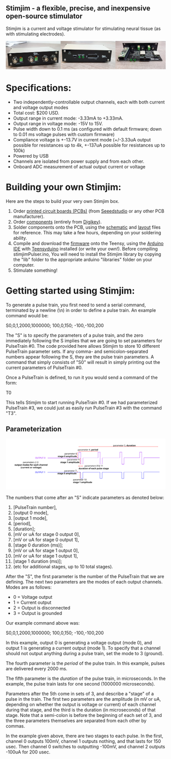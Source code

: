 Stimjim - a flexible, precise, and inexpensive open-source stimulator
-------------------------------
Stimjim is a current and voltage stimulator for stimulating neural tissue (as with stimulating electrodes). 

![Stimjim picture](photo.png)

# Specifications:

 - Two independently-controllable output channels, each with both current and voltage output modes
 - Total cost: $200 USD.
 - Output range in current mode: -3.33mA to +3.33mA. 
 - Output range in voltage mode: -15V to 15V.
 - Pulse width down to 0.1 ms (as configured with default firmware; down to 0.01 ms voltage pulses with custom firmware)
 - Compliance voltage is +-13.7V in current mode (+/-3.33uA output possible for resistances up to 4k, +-137uA possible for resistances up to 100k)
 - Powered by USB
 - Channels are isolated from power supply and from each other.
 - Onboard ADC measurement of actual output current or voltage
 
# Building your own Stimjim:

Here are the steps to build your very own Stimjim box. 

1. Order [printed circuit boards (PCBs)](./PCB/stimjim_fabricationFiles.zip)  (from [Seeedstudio](https://www.seeedstudio.com/fusion.html) or any other PCB manufacturer). 
2. Order [components](./stimjim_BOM.xlsx) (entirely from [Digikey](https://www.digikey.com/)).
3. Solder components onto the PCB, using the [schematic](./schematic.pdf) and [layout](./pcb.pdf) files for reference. This may take a few hours, depending on your soldering ability.
4. Compile and download the [firmware](./stimjimPulser/) onto the Teensy, using the [Arduino IDE](https://www.arduino.cc/en/main/software) with [Teensyduino](https://www.pjrc.com/teensy/td_download.html) installed (or write your own!). Before compiling stimjimPulser.ino, You will need to install the Stimjim library by copying the "lib" folder to the appropriate arduino "libraries" folder on your computer.
5. Stimulate something!

# Getting started using Stimjim:

To generate a pulse train, you first need to send a serial command, terminated by a newline (\n) in order to define a pulse train. An example command would be:

   S0,0,1,2000,1000000; 100,0,150; -100,-100,200
   
The "S" is to *s*pecify the parameters of a pulse train, and the zero immediately following the S implies that we are going to set parameters for PulseTrain #0. The code provided here allows Stimjim to store 10 different PulseTrain parameter sets. If any comma- and semicolon-separated numbers appear following the S, they are the pulse train parameters. A command that simply consists of "S0" will result in simply printing out the current parameters of PulseTrain #0. 

Once a PulseTrain is defined, to run it you would send a command of the form:

   T0

This tells Stimjim to start running PulseTrain #0. If we had parameterized PulseTrain #3, we could just as easily run PulseTrain #3 with the command "T3".

##  Parameterization 

![Alt text](./pulseTrainParametrization.svg)

The numbers that come after an "S" indicate parameters as denoted below:

1. [PulseTrain number], 
2. [output 0 mode],
3. [output 1 mode],
4. [period],
5. [duration];
6. [mV or uA for stage 0 output 0],
7. [mV or uA for stage 0 output 1],
8. [stage 0 duration (ms)]; 
9. [mV or uA for stage 1 output 0],
10. [mV or uA for stage 1 output 1],
11. [stage 1 duration (ms)];
12. (etc for additional stages, up to 10 total stages).

After the "S", the first parameter is the number of the PulseTrain that we are defining. The next two parameters are the modes of each output channels. Modes are as follows:

 - 0 = Voltage output
 - 1 = Current output
 - 2 = Output is disconnected
 - 3 = Output is grounded

Our example command above was: 
   
   S0,0,1,2000,1000000; 100,0,150; -100,-100,200
   
In this example, output 0 is generating a voltage output (mode 0), and output 1 is generating a current output (mode 1). To specify that a channel should not output anything during a pulse train, set the mode to 3 (ground).  

The fourth parameter is the _period_ of the pulse train. In this example, pulses are delivered every 2000 ms.

The fifth parameter is the _duration_ of the pulse train, in microseconds. In the example, the pulse train lasts for one second (1000000 microseconds).

Parameters after the 5th come in sets of 3, and describe a "stage" of a pulse in the train.  The first two parameters are the amplitude (in mV or uA, depending on whether the output is voltage or current) of each channel during that stage, and the third is the duration (in microseconds) of that stage. Note that a semi-colon is before the beginning of each set of 3, and the three parameters themselves are separated from each other by commas.

In the example given above, there are two stages to each pulse. In the first, channel 0 outputs 100mV, channel 1 outputs nothing, and that lasts for 150 usec. Then channel 0 switches to outputting -100mV, and channel 2 outputs -100uA for 200 usec. 





